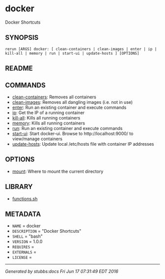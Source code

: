 # docker

Docker Shortcuts

## SYNOPSIS

    rerun [ARGS] docker: [ clean-containers | clean-images | enter | ip | kill-all | memory | run | start-ui | update-hosts ] [OPTIONS]

## README



## COMMANDS

* [clean-containers](docs/commands/clean-containers/index.md): Removes all containers
* [clean-images](docs/commands/clean-images/index.md): Removes all dangling images (i.e. not in use)
* [enter](docs/commands/enter/index.md): Run an existing container and execute commands
* [ip](docs/commands/ip/index.md): Get the IP of a running container
* [kill-all](docs/commands/kill-all/index.md): Kills all running containers
* [memory](docs/commands/memory/index.md): Kills all running containers
* [run](docs/commands/run/index.md): Run an existing container and execute commands
* [start-ui](docs/commands/start-ui/index.md): Start docker-ui. Browse to http://localhost:9000/ to view/manage containers
* [update-hosts](docs/commands/update-hosts/index.md): Update local /etc/hosts file with container IP addresses

## OPTIONS

* [mount](docs/options/mount/index.md): Where to mount the current directory

## LIBRARY

* [functions.sh](docs/lib/functions.md)

## METADATA

* `NAME` = docker
* `DESCRIPTION` = "Docker Shortcuts"
* `SHELL` = "bash"
* `VERSION` = 1.0.0
* `REQUIRES` =
* `EXTERNALS` =
* `LICENSE` =

----

*Generated by stubbs:docs Fri Jun 17 07:31:49 EDT 2016*
